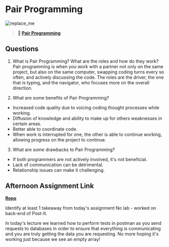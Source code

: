 # Pair Programming

![replace_me](https://codeworks.blob.core.windows.net/public/assets/img/illustrations/placeholder.svg)

> **📖 [Pair Programming](https://codeworksacademy.com/fs-student-guide/resources/wk7/01-Pair-Programming)**

## Questions

1. What is Pair Programming? What are the roles and how do they work?
Pair programming is when you work with a partner not only on the same project, but also on the same computer, swapping coding turns every so often, and actively discussing the code. The roles are the driver, the one that is typing, and the navigator, who focuses more on the overall direction. 

2. What are some benefits of Pair Programming?
- Increased code quality due to voicing coding thought processes while working.
- Diffusion of knowledge and ability to make up for others weaknesses in certain areas.
- Better able to coordinate code.
- When work is interrupted for one, the other is able to continue working, allowing progress on the project to continue.

3. What are some drawbacks to Pair Programming?
- If both programmers are not actively involved, it's not beneficial.
- Lack of communication can be detrimental.
- Relationship issues can make it challenging. 

## Afternoon Assignment Link

**[Repo](https://github.com/JordanlDiaz/<ASSIGNMENT_REPO>)**

Identify at least 1 takeaway from today's assignment
No lab - worked on back-end of Post-It.

In today's lecture we learned how to perform tests in postman as you send requests to databases in order to ensure that everything is communicating and you are truly getting the data you are requesting. No more hoping it's working just because we see an empty array!
